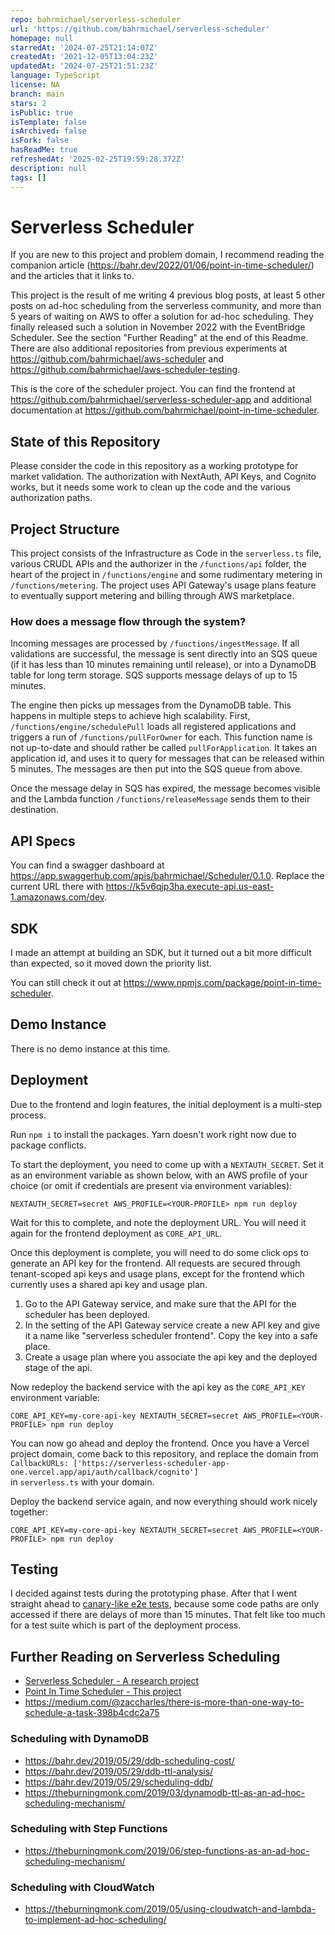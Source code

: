 ```yaml
---
repo: bahrmichael/serverless-scheduler
url: 'https://github.com/bahrmichael/serverless-scheduler'
homepage: null
starredAt: '2024-07-25T21:14:07Z'
createdAt: '2021-12-05T13:04:23Z'
updatedAt: '2024-07-25T21:51:23Z'
language: TypeScript
license: NA
branch: main
stars: 2
isPublic: true
isTemplate: false
isArchived: false
isFork: false
hasReadMe: true
refreshedAt: '2025-02-25T19:59:28.372Z'
description: null
tags: []
---
```


# Serverless Scheduler

If you are new to this project and problem domain, I recommend reading the companion article (https://bahr.dev/2022/01/06/point-in-time-scheduler/)
and the articles that it links to.

This project is the result of me writing 4 previous blog posts, at least 5 other posts on ad-hoc scheduling from the serverless
community, and more than 5 years of waiting on AWS to offer a solution for ad-hoc scheduling. They finally released such a solution
in November 2022 with the EventBridge Scheduler. See the section "Further Reading" at the end of this Readme. There are also additional repositories from previous experiments at https://github.com/bahrmichael/aws-scheduler and https://github.com/bahrmichael/aws-scheduler-testing.

This is the core of the scheduler project. You can find the frontend at https://github.com/bahrmichael/serverless-scheduler-app
and additional documentation at https://github.com/bahrmichael/point-in-time-scheduler.

## State of this Repository

Please consider the code in this repository as a working prototype for market validation. The authorization with NextAuth, API Keys, and Cognito
works, but it needs some work to clean up the code and the various authorization paths.

## Project Structure

This project consists of the Infrastructure as Code in the `serverless.ts` file, various CRUDL APIs and the authorizer in the
`/functions/api` folder, the heart of the project in `/functions/engine` and some rudimentary metering in `/functions/metering`.
The project uses API Gateway's usage plans feature to eventually support metering and billing through AWS marketplace.

### How does a message flow through the system?

Incoming messages are processed by `/functions/ingestMessage`. If all validations are successful, the message is sent directly into
an SQS queue (if it has less than 10 minutes remaining until release), or into a DynamoDB table for long term storage. SQS supports
message delays of up to 15 minutes.

The engine then picks up messages from the DynamoDB table. This happens in multiple steps to achieve high scalability.
First, `/functions/engine/schedulePull` loads all registered applications and triggers a run of `/functions/pullForOwner` for each.
This function name is not up-to-date and should rather be called `pullForApplication`. It takes an application id, and uses it
to query for messages that can be released within 5 minutes. The messages are then put into the SQS queue from above.

Once the message delay in SQS has expired, the message becomes visible and the Lambda function `/functions/releaseMessage` sends
them to their destination.

## API Specs

You can find a swagger dashboard at https://app.swaggerhub.com/apis/bahrmichael/Scheduler/0.1.0. Replace the current URL there
with https://k5v6qjp3ha.execute-api.us-east-1.amazonaws.com/dev.

## SDK

I made an attempt at building an SDK, but it turned out a bit more difficult than expected, so it moved down the priority list.

You can still check it out at https://www.npmjs.com/package/point-in-time-scheduler.

## Demo Instance

There is no demo instance at this time.

## Deployment

Due to the frontend and login features, the initial deployment is a multi-step process.

Run `npm i` to install the packages. Yarn doesn't work right now due to package conflicts.

To start the deployment, you need to come up with a `NEXTAUTH_SECRET`. Set it as an environment variable as shown below,
with an AWS profile of your choice (or omit if credentials are present via environment variables):

```
NEXTAUTH_SECRET=secret AWS_PROFILE=<YOUR-PROFILE> npm run deploy
```

Wait for this to complete, and note the deployment URL. You will need it again for the frontend deployment as `CORE_API_URL`.

Once this deployment is complete, you will need to do some click ops to generate an API key for the frontend. All requests
are secured through tenant-scoped api keys and usage plans, except for the frontend which currently uses a shared api key and usage plan.

1. Go to the API Gateway service, and make sure that the API for the scheduler has been deployed.
2. In the setting of the API Gateway service create a new API key and give it a name like "serverless scheduler frontend". Copy the key into a safe place.
3. Create a usage plan where you associate the api key and the deployed stage of the api.

Now redeploy the backend service with the api key as the `CORE_API_KEY` environment variable:

```
CORE_API_KEY=my-core-api-key NEXTAUTH_SECRET=secret AWS_PROFILE=<YOUR-PROFILE> npm run deploy
```

You can now go ahead and deploy the frontend. Once you have a Vercel project domain, come back to this repository,
and replace the domain from `CallbackURLs: ['https://serverless-scheduler-app-one.vercel.app/api/auth/callback/cognito']`  
in `serverless.ts` with your domain.

Deploy the backend service again, and now everything should work nicely together:

```
CORE_API_KEY=my-core-api-key NEXTAUTH_SECRET=secret AWS_PROFILE=<YOUR-PROFILE> npm run deploy
```

## Testing

I decided against tests during the prototyping phase. After that I went straight ahead to [canary-like e2e tests](https://github.com/bahrmichael/point-in-time-scheduler-e2e-api), 
because some code paths are only accessed if there are delays of more than 15 minutes. That felt like too much for
a test suite which is part of the deployment process.

## Further Reading on Serverless Scheduling

- [Serverless Scheduler - A research project](https://bahr.dev/2019/10/11/serverless-scheduler/)
- [Point In Time Scheduler - This project](https://bahr.dev/2022/01/06/point-in-time-scheduler/)
- https://medium.com/@zaccharles/there-is-more-than-one-way-to-schedule-a-task-398b4cdc2a75

### Scheduling with DynamoDB

- https://bahr.dev/2019/05/29/ddb-scheduling-cost/
- https://bahr.dev/2019/05/29/ddb-ttl-analysis/
- https://bahr.dev/2019/05/29/scheduling-ddb/
- https://theburningmonk.com/2019/03/dynamodb-ttl-as-an-ad-hoc-scheduling-mechanism/

### Scheduling with Step Functions

- https://theburningmonk.com/2019/06/step-functions-as-an-ad-hoc-scheduling-mechanism/

### Scheduling with CloudWatch

- https://theburningmonk.com/2019/05/using-cloudwatch-and-lambda-to-implement-ad-hoc-scheduling/

